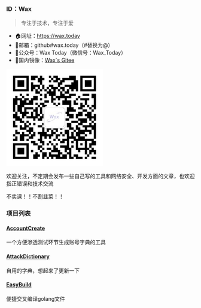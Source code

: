 ### ID：Wax
> 专注于技术，专注于爱

- 🏠网址：https://wax.today
- 📧邮箱：github#wax.today（#替换为@）
- 📝公众号：Wax Today（微信号：Wax_Today）
- 🚀国内镜像：[Wax`s Gitee](https://gitee.com/WaxToday)

![公众号二维码](https://raw.githubusercontent.com/WaxToday/WaxToday/main/mp_qrcode.jpg)

欢迎关注，不定期会发布一些自己写的工具和网络安全、开发方面的文章，也欢迎指正错误和技术交流

不卖课！！不割韭菜！！

### 项目列表

#### [AccountCreate](https://github.com/WaxToday/AccountCreate)

一个方便渗透测试环节生成账号字典的工具 

#### [AttackDictionary](https://github.com/WaxToday/AttackDictionary)

自用的字典，想起来了更新一下

#### [EasyBuild](https://github.com/WaxToday/EasyBuild)

便捷交叉编译golang文件
